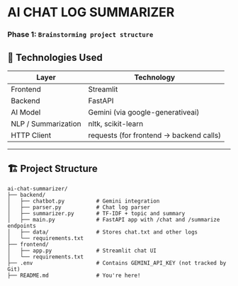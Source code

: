# AI CHAT LOG SUMMARIZER

### Phase 1: ` Brainstorming project structure  `


## 🔧 Technologies Used

| Layer               | Technology                              |
| ------------------- | --------------------------------------- |
| Frontend            | Streamlit                               |
| Backend             | FastAPI                                 |
| AI Model            | Gemini (via google-generativeai)        |
| NLP / Summarization | nltk, scikit-learn                      |
| HTTP Client         | requests (for frontend → backend calls) |

---

## 🏗️ Project Structure

```text
ai-chat-summarizer/
├── backend/
│   ├── chatbot.py          # Gemini integration
│   ├── parser.py           # Chat log parser
│   ├── summarizer.py       # TF-IDF + topic and summary 
│   ├── main.py             # FastAPI app with /chat and /summarize endpoints
│   ├── data/               # Stores chat.txt and other logs
│   └── requirements.txt
├── frontend/
│   ├── app.py              # Streamlit chat UI
│   └── requirements.txt
├── .env                    # Contains GEMINI_API_KEY (not tracked by Git)
├── README.md               # You're here!
```



